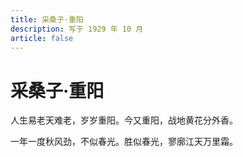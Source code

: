 ```yaml
---
title: 采桑子·重阳
description: 写于 1929 年 10 月
article: false
---
```


# 采桑子·重阳

人生易老天难老，岁岁重阳。今又重阳，战地黄花分外香。

一年一度秋风劲，不似春光。胜似春光，寥廓江天万里霜。
